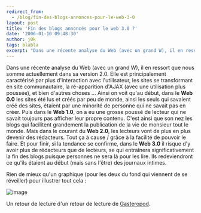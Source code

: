 ```yaml
---
redirect_from:
  - /blog/fin-des-blogs-annonces-pour-le-web-3-0
layout: post
title: 'Fin des blogs annoncés pour le web 3.0 ?'
date: '2006-01-10 09:48:30'
author: j0k
tags: blabla
excerpt: "Dans une récente analyse du Web (avec un grand W), il en ressort que nous somme actuellement dans sa version 2.0. Elle est principalement caractérisé par plus d'interaction avec l'utilisateur, les sites se transformant en site communautaire, la ré-apparition d'AJAX (avec une utilisation plus poussée), et bien d'autres choses ...     \nAinsi on voit qu'au début,      …"
---
```


Dans une récente analyse du Web (avec un grand W), il en ressort que nous somme actuellement dans sa version 2.0. Elle est principalement caractérisé par plus d'interaction avec l'utilisateur, les sites se transformant en site communautaire, la ré-apparition d'AJAX (avec une utilisation plus poussée), et bien d'autres choses ...
Ainsi on voit qu'au début, dans le **Web 0.0** les sites été lus et créés par peu de monde, ainsi les seuls qui savaient créé des sites, étaient par une minorité de personne qui ne savait pas en créer.   Puis dans le **Web 1.0**, on a eu une grosse poussé de lecteur qui ne savait toujours pas afficher leur propre contenu. C'est ainsi que son nez les blogs qui facilitent grandement la publication de la vie de monsieur tout le monde.   Mais dans le courant du **Web 2.0**, les lecteurs vont de plus en plus devenir des rédacteurs. Tout ça à cause / grâce à la facilité de pouvoir le faire.   Et pour finir, si la tendance se confirme, dans le **Web 3.0** il risque d'y avoir plus de rédacteurs que de lecteurs, se qui entraînera significativement la fin des blogs puisque personnes ne sera là pour les lire. Ils redeviendront ce qu'ils étaient au début (mais sans l'être) des journaux intimes.

Rien de mieux qu'un graphique (pour les deux du fond qui viennent de se réveiller) pour illustrer tout cela :

 ![image](https://www.gasteroprod.com/IMG/jpg/web2_graphe.jpg)

Un retour de lecture d'un retour de lecture de [Gasteropod](http://www.gasteroprod.com/le-web-3.0-verra-t-il-la-fin-des-blogs.html).
